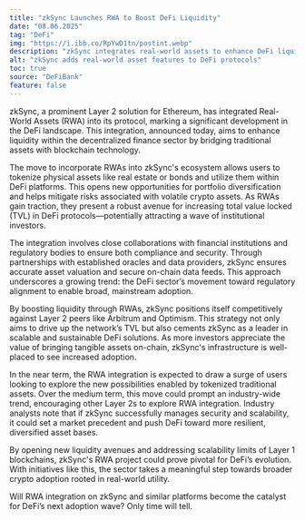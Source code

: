 ```yaml
---
title: "zkSync Launches RWA to Boost DeFi Liquidity"
date: "08.06.2025"
tag: "DeFi"
img: "https://i.ibb.co/RpYwD1tn/postint.webp"
description: "zkSync integrates real-world assets to enhance DeFi liquidity and adoption."
alt: "zkSync adds real-world asset features to DeFi protocols"
toc: true
source: "DeFiBank"
feature: false
---
```


zkSync, a prominent Layer 2 solution for Ethereum, has integrated Real-World Assets (RWA) into its protocol, marking a significant development in the DeFi landscape. This integration, announced today, aims to enhance liquidity within the decentralized finance sector by bridging traditional assets with blockchain technology.

The move to incorporate RWAs into zkSync's ecosystem allows users to tokenize physical assets like real estate or bonds and utilize them within DeFi platforms. This opens new opportunities for portfolio diversification and helps mitigate risks associated with volatile crypto assets. As RWAs gain traction, they present a robust avenue for increasing total value locked (TVL) in DeFi protocols—potentially attracting a wave of institutional investors.

The integration involves close collaborations with financial institutions and regulatory bodies to ensure both compliance and security. Through partnerships with established oracles and data providers, zkSync ensures accurate asset valuation and secure on-chain data feeds. This approach underscores a growing trend: the DeFi sector’s movement toward regulatory alignment to enable broad, mainstream adoption.

By boosting liquidity through RWAs, zkSync positions itself competitively against Layer 2 peers like Arbitrum and Optimism. This strategy not only aims to drive up the network’s TVL but also cements zkSync as a leader in scalable and sustainable DeFi solutions. As more investors appreciate the value of bringing tangible assets on-chain, zkSync's infrastructure is well-placed to see increased adoption.

In the near term, the RWA integration is expected to draw a surge of users looking to explore the new possibilities enabled by tokenized traditional assets. Over the medium term, this move could prompt an industry-wide trend, encouraging other Layer 2s to explore RWA integration. Industry analysts note that if zkSync successfully manages security and scalability, it could set a market precedent and push DeFi toward more resilient, diversified asset bases.

By opening new liquidity avenues and addressing scalability limits of Layer 1 blockchains, zkSync's RWA project could prove pivotal for DeFi’s evolution. With initiatives like this, the sector takes a meaningful step towards broader crypto adoption rooted in real-world utility.

Will RWA integration on zkSync and similar platforms become the catalyst for DeFi’s next adoption wave? Only time will tell.
